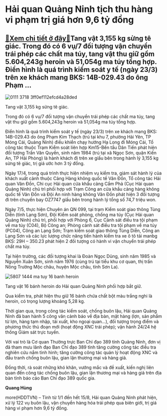 Hải quan Quảng Ninh tịch thu hàng vi phạm trị giá hơn 9,6 tỷ đồng
=================================================================

[:gift:Xem chi tiết ở đây:gift:](https://hddtvn.com/hai-quan-quang-ninh-tich-thu-hang-vi-pham-tri-gia-hon-96-ty-dong/)Tang vật 3,155 kg sừng tê giác. Trong đó có 6 vụ/7 đối tượng vận chuyển trái phép các chất ma túy, tang vật thu giữ gồm 5.604,243g heroin và 51,054g ma túy tổng hợp. Điển hình là quá trình kiểm soát y tế (ngày 23/3) trên xe khách mang BKS: 14B-029.43 do ông Phạm …
------------------------------------------------------------------------------------------------------------------------------------------------------------------------------------------------------------------------------------------------------------------------





![0111 3718 3ff0ef112efcd4a28ded](https://haiquanonline.com.vn/stores/news_dataimages/hungdq/082020/19/11/in_article/0111_3718_3ff0ef112efcd4a28ded.jpg?rt=20200819123244 "Tang vật  3,155 kg sừng tê giác.")


Tang vật 3,155 kg sừng tê giác.



Trong đó có 6 vụ/7 đối tượng vận chuyển trái phép các chất ma túy, tang vật thu giữ gồm 5.604,243g heroin và 51,054g ma túy tổng hợp.


Điển hình là quá trình kiểm soát y tế (ngày 23/3) trên xe khách mang BKS: 14B-029.43 do ông Phạm Kim Thạch (trú tại khu 7, phường Hải Yên, TP Móng Cái, Quảng Ninh) điều khiển chạy hướng Hạ Long đi Móng Cái, Tổ công tác thuộc Trạm Kiểm soát liên hợp Km15-Bến tầu Dân Tiến phát hiện đối tượng Trần Văn Quyền, sinh năm 1984 (trú tại xã Ngọc Sơn, quận Kiến An, TP Hải Phòng) là hành khách đi trên xe giấu bên trong hành lý 3,155 kg sừng tê giác, trị giá ước hơn 3 tỷ đồng.


Ngày 17/4, trong quá trình thực hiện nhiệm vụ kiểm tra, giám sát hành lý của khách xuất cảnh thuộc Cảng Hàng không quốc tế Vân Đồn, Tổ công tác Hải quan Vân Đồn, Chi cục Hải quan cửa khẩu cảng Cẩm Phả (Cục Hải quan Quảng Ninh) chủ trì phối hợp với Trạm Công an cửa khẩu cảng hàng không quốc tế Vân Đồn và Đội An ninh hàng không Vân Đồn phát hiện 3 đối tượng đi trên chuyến bay OZ7747 giấu bên trong hành lý tổng số 74,7 triệu won.


Ngày 7/5, thực hiện Chuyên án QN 099, tại trạm Kiểm soát giao thông Tùng Diễn (tỉnh Lạng Sơn), Đội Kiểm soát phòng, chống ma túy (Cục Hải quan Quảng Ninh) chủ trì, phối hợp với Phòng 6, Cục Cảnh sát điều tra tội phạm về ma túy (C04), Bộ Công an; Phòng cảnh sát điều tra tội phạm về ma túy (PC04), Công an Lạng Sơn; Trạm kiểm soát giao thông Tùng Diễn, Công an Lạng Sơn và các lực lượng chức năng tiến hành kiểm tra xe ô tô tải manbg BKS: 29H – 350.23 phát hiện 2 đối tượng có hành vi vận chuyển trái phép chất ma túy.


Tại hiện trường, các đối tượng khai là Đoàn Ngọc Dũng, sinh năm 1985 và Nguyễn Xuân Sơn, sinh năm 1976 (cùng trú tại tiểu khu cơ quan, thị trấn Nông Trường Mộc châu, huyện Mộc châu, tỉnh Sơn La).





![5807 1444 ma tuy 16 banh heroin](https://haiquanonline.com.vn/stores/news_dataimages/hungdq/082020/19/10/in_article/5807_1444_Ma_tuy_16_banh_heroin.jpg?rt=20200819123244 "Tang vật 16 bánh heroin do Hải quan Quảng Ninh phối hợp bắt giữ.")


Tang vật 16 bánh heroin do Hải quan Quảng Ninh phối hợp bắt giữ.



Qua kiểm tra, phát hiện thu giữ 16 bánh chứa chất bột màu trắng nghi là heroin, có trọng lượng khoảng 5,28 kg.


Thời gian qua, trong công tác kiểm soát, chống buôn lậu, Hải quan Quảng Ninh đã ban hành 5 công văn cảnh báo về địa bàn, mặt hàng (lợn, sản phẩm từ lợn, hàng tạm nhập, tái xuất, kho ngoại quan…), đối tượng trọng điểm và phương thức thủ đoạn mới (hoạt động XNC trái phép); vận hành 24/24 hệ thống Giám sát trực tuyến.


Với vai trò là Cơ quan Thường trực Ban Chỉ đạo 389 tỉnh Quảng Ninh, đơn vị đã tham mưu lãnh đạo Ban Chỉ đạo 389 tỉnh tăng cường công tác điều tra nghiên cứu nắm tình hình; tăng cường công tác quản lý hoạt động XNC và đấu tranh chống buôn lậu, gian lận thương mại và hàng giả.


Đồng thời, rà soát những khó khăn, vướng mắc và đề xuất, kiến nghị liên quan đến công tác chống buôn lậu, gian lận thương mại và hàng giả trên địa bàn tỉnh báo cáo Ban Chỉ đạo 389 quốc gia.




**Quang Hùng**



more(HDDTVN) – Tính từ 1/1 đến hết 15/8, Hải quan Quảng Ninh phát hiện, xử lý 122 vụ buôn lậu, vận chuyển hàng hóa trái phép qua biên giới, trị giá hàng vi phạm hơn 9,6 tỷ đồng.

